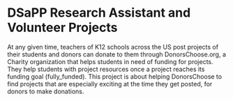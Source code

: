 # DSaPP Research Assistant and Volunteer Projects

At any given time, teachers of K12 schools across the US post projects of their students and donors can donate to them through DonorsChoose.org, a Charity organization that helps students in need of funding for projects. They help students with project resources once a project reaches its funding goal (fully_funded). This project is about helping DonorsChoose to find projects that are especially exciting at the time they get posted, for donors to make donations.
